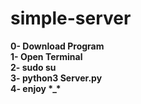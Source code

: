 # simple-server
<strong>
0- Download Program <br>
1- Open Terminal <br>
2- sudo su <br>
3- python3 Server.py <br>
4- enjoy *_*
 </strong>
